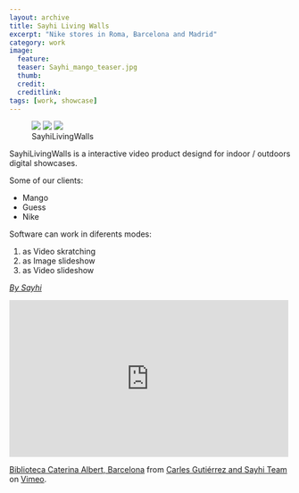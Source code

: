 ```yaml
---
layout: archive
title: Sayhi Living Walls
excerpt: "Nike stores in Roma, Barcelona and Madrid"
category: work
image: 
  feature: 
  teaser: Sayhi_mango_teaser.jpg
  thumb: 
  credit: 
  creditlink: 
tags: [work, showcase]
---
```


<figure class="third">
	<img src="https://farm8.staticflickr.com/7399/16502594262_1c3b51936d_z.jpg">
	<img src="https://farm8.staticflickr.com/7384/16502480562_3160aea815_z.jpg">
	<img src="https://farm8.staticflickr.com/7438/15883486073_d7460523f3_z.jpg">
	<figcaption>SayhiLivingWalls</figcaption>
</figure>

SayhiLivingWalls is a interactive video product designd for indoor / outdoors digital showcases.

Some of our clients:

- Mango
- Guess
- Nike

Software can work in diferents modes: 

1. as Video skratching 
2. as Image slideshow
3. as Video slideshow

[*By Sayhi*](http://www.sayhilivingwalls.com "Sayhilivingwalls")

<iframe src="https://player.vimeo.com/video/121392139" width="500" height="281" frameborder="0" webkitallowfullscreen mozallowfullscreen allowfullscreen></iframe> <p><a href="https://goo.gl/BnHwBZ">Biblioteca Caterina Albert, Barcelona</a> from <a href="https://vimeo.com/user863376">Carles Gutiérrez and Sayhi Team</a> on <a href="https://vimeo.com">Vimeo</a>.</p>
